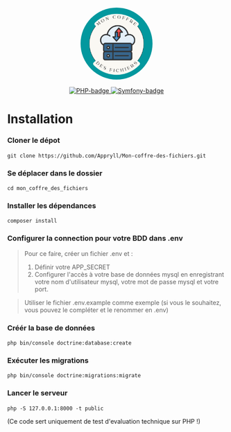<p align="center" width="100%">
    <img  
    src="public/assets/img/logo.png" 
    alt="logo"
    title="Logo Mon coffre des fichiers"
    style="width:33%; border-radius:50%"
    /> 
</p>

<p align="center">
  <a href="https://www.php.net/">
    <img src="https://img.shields.io/badge/PHP-%3E%3D7.2.5-green" alt="PHP-badge">
  </a>
  <a href="https://symfony.com/doc/5.4/index.html">
    <img src="https://img.shields.io/badge/Symfony-5.4-orange" alt="Symfony-badge">
  </a>
</p>        

# Installation
### Cloner le dépot
    git clone https://github.com/Appryll/Mon-coffre-des-fichiers.git

### Se déplacer dans le dossier
    cd mon_coffre_des_fichiers

### Installer les dépendances
    composer install

### Configurer la connection pour votre BDD dans .env
>Pour ce faire, créer un fichier .env et :
> 1. Définir votre APP_SECRET
> 2. Configurer l'accès à votre base de données mysql en enregistrant votre nom d'utilisateur mysql, votre mot de passe mysql et votre port.

>Utiliser le fichier .env.example comme exemple (si vous le souhaitez, vous pouvez le compléter et le renommer en .env)
### Créér la base de données
    php bin/console doctrine:database:create

### Exécuter les migrations
    php bin/console doctrine:migrations:migrate

### Lancer le serveur
    php -S 127.0.0.1:8000 -t public


(Ce code sert uniquement de test d'evaluation technique sur PHP !)